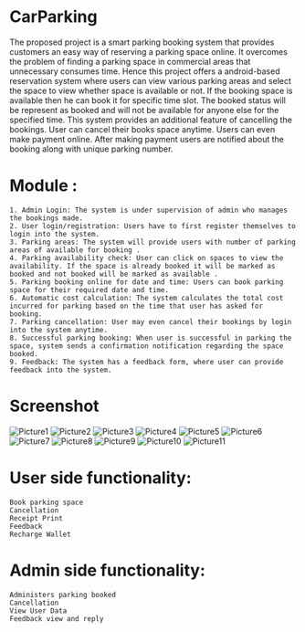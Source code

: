 # CarParking
The proposed project is a smart parking booking system that provides customers an easy way of reserving a
parking space online. It overcomes the problem of finding a parking space in commercial areas that unnecessary
consumes time.
Hence this project offers a android-based reservation system where users can view various
parking areas and select the space to view whether space is available or not. If the booking space is available then
he can book it for specific time slot. The booked status will be represent as booked and will not be available for
anyone else for the specified time. 
This system provides an additional feature of cancelling the bookings. User
can cancel their books space anytime. Users can even make payment online. After making payment users are
notified about the booking along with unique parking number.

# Module :
    1. Admin Login: The system is under supervision of admin who manages the bookings made.
    2. User login/registration: Users have to first register themselves to login into the system.
    3. Parking areas: The system will provide users with number of parking areas of available for booking .
    4. Parking availability check: User can click on spaces to view the availability. If the space is already booked it will be marked as booked and not booked will be marked as available .
    5. Parking booking online for date and time: Users can book parking space for their required date and time.
    6. Automatic cost calculation: The system calculates the total cost incurred for parking based on the time that user has asked for booking.
    7. Parking cancellation: User may even cancel their bookings by login into the system anytime.
    8. Successful parking booking: When user is successful in parking the space, system sends a confirmation notification regarding the space booked.
    9. Feedback: The system has a feedback form, where user can provide feedback into the system. 
    
# Screenshot
![Picture1](https://user-images.githubusercontent.com/61641097/133771855-b4e43ba5-56cf-49ec-831d-dd870880c004.jpg)
![Picture2](https://user-images.githubusercontent.com/61641097/133771858-21e74cd5-1976-484a-9458-281fefc76340.jpg)
![Picture3](https://user-images.githubusercontent.com/61641097/133771863-f4209b6c-2d78-4bcb-9b84-f4359456c155.jpg)
![Picture4](https://user-images.githubusercontent.com/61641097/133771866-cdeccf0f-9946-44a3-9b3c-a84c05860467.jpg)
![Picture5](https://user-images.githubusercontent.com/61641097/133771870-ad24cc84-0cb3-4919-a88a-e6827a848406.png)
![Picture6](https://user-images.githubusercontent.com/61641097/133771873-bb67d554-1791-4459-9276-e12d5365b71a.png)
![Picture7](https://user-images.githubusercontent.com/61641097/133771879-8a893b0c-c337-4b5e-ace6-afdabfed0626.png)
![Picture8](https://user-images.githubusercontent.com/61641097/133771890-13be966b-48ee-4070-8aea-425bff6a39ec.jpg)
![Picture9](https://user-images.githubusercontent.com/61641097/133771895-e6050ac6-38d6-4782-bb62-729a523664f8.jpg)
![Picture10](https://user-images.githubusercontent.com/61641097/133771900-0a4d2663-51de-4046-a39a-daddb8461224.png)
![Picture11](https://user-images.githubusercontent.com/61641097/133771905-62381d6a-98f5-4541-8f95-6f83889396c5.jpg)


# User side functionality:
    Book parking space
    Cancellation
    Receipt Print
    Feedback
    Recharge Wallet
 # Admin side functionality:
    Administers parking booked
    Cancellation
    View User Data
    Feedback view and reply
